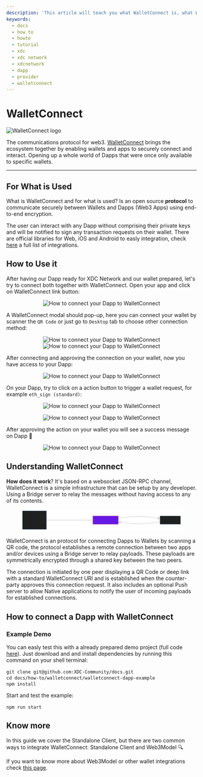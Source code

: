 ```yaml
---
description: 'This article will teach you what WalletConnect is, what WalletConnect is used for, and how to connect WalletConnect to the XDC Network.'
keywords:
  - docs
  - how to
  - howto
  - tutorial
  - xdc
  - xdc network
  - xdcnetwork
  - dapp
  - provider
  - walletconnect
---
```


# WalletConnect

![WalletConnect logo](https://raw.githubusercontent.com/XDC-Community/docs/main/.gitbook/assets/example-walletconnect-header.png)

The communications protocol for web3. [WalletConnect](https://walletconnect.com/) brings the ecosystem together by enabling wallets and apps to securely connect and interact. Opening up a whole world of Dapps that were once only available to specific wallets.

---

## For What is Used

What is WalletConnect and for what is used? Is an open source **protocol** to communicate securely between Wallets and Dapps (Web3 Apps) using end-to-end encryption.

The user can interact with any Dapp without comprising their private keys and will be notified to sign any transaction requests on their wallet. There are official libraries for Web, iOS and Android to easly integration, check [here](https://explorer.walletconnect.com/) a full list of integrations.

## How to Use it

After having our Dapp ready for XDC Network and our wallet prepared, let's try to connect both together with WalletConnect. Open your app and click on WalletConnect link button:

<p align="center">
  <img width=40% src="https://raw.githubusercontent.com/XDC-Community/docs/main/.gitbook/assets/example-walletconnect-dapp-connect.png" alt="How to connect your Dapp to WalletConnect"/>
</p>

A WalletConnect modal should pop-up, here you can connect your wallet by scanner the `QR Code` or just go to `Desktop` tab to choose other connection method:

<p align="center">
  <img width=45% src="https://raw.githubusercontent.com/XDC-Community/docs/main/.gitbook/assets/example-walletconnect-modal-qrcode.png" alt="How to connect your Dapp to WalletConnect"/> <img width=45% src="https://raw.githubusercontent.com/XDC-Community/docs/main/.gitbook/assets/example-walletconnect-modal-desktop.png" alt="How to connect your Dapp to WalletConnect"/>
</p>

After connecting and approving the connection on your wallet, now you have access to your Dapp:

<p align="center">
  <img width=80% src="https://raw.githubusercontent.com/XDC-Community/docs/main/.gitbook/assets/example-walletconnect-dapp-use.png" alt="How to connect your Dapp to WalletConnect"/>
</p>

On your Dapp, try to click on a action button to trigger a wallet request, for example `eth_sign (standard)`:

<p align="center">
  <img width=30% src="https://raw.githubusercontent.com/XDC-Community/docs/main/.gitbook/assets/example-walletconnect-dapp-actions.png" alt="How to connect your Dapp to WalletConnect"/>
</p>

<p align="center">
  <img width=70% src="https://raw.githubusercontent.com/XDC-Community/docs/main/.gitbook/assets/example-walletconnect-dapp-pending.png" alt="How to connect your Dapp to WalletConnect"/>
</p>

After approving the action on your wallet you will see a success message on Dapp :rocket:

<p align="center">
  <img width=70% src="https://raw.githubusercontent.com/XDC-Community/docs/main/.gitbook/assets/example-walletconnect-dapp-approved.png" alt="How to connect your Dapp to WalletConnect"/>
</p>

## Understanding WalletConnect

**How does it work**? It's based on a websocket JSON-RPC channel, WalletConnect is a simple infrastructure that can be setup by any developer. Using a Bridge server to relay the messages without having access to any of its contents.

<p align="center">
  <img width=85% src="../../.gitbook/assets/example-walletconnect-diagram.svg" alt="How to connect your Dapp to WalletConnect"/>
</p>

WalletConnect is an protocol for connecting Dapps to Wallets by scanning a QR code, the protocol establishes a remote connection between two apps and/or devices using a Bridge server to relay payloads. These payloads are symmetrically encrypted through a shared key between the two peers.

The connection is initiated by one peer displaying a QR Code or deep link with a standard WalletConnect URI and is established when the counter-party approves this connection request. It also includes an optional Push server to allow Native applications to notify the user of incoming payloads for established connections.

## How to connect a Dapp with WalletConnect

### Example Demo

You can easly test this with a already prepared demo project (full code [here](https://github.com/XDC-Community/docs/tree/main/how-to/walletconnect/walletconnect-dapp-example)). Just download and and install dependencies by running this command on your shell terminal:

```shell
git clone git@github.com:XDC-Community/docs.git
cd docs/how-to/walletconnect/walletconnect-dapp-example
npm install
```

Start and test the example:

```shell
npm run start
```

## Know more

In this guide we cover the Standalone Client, but there are two common ways to integrate WalletConnect: Standalone Client and Web3Model :mag:

If you want to know more about Web3Model or other wallet integrations check [this page](https://docs.xdc.community/get-details/wallet-integration).